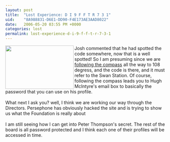 ```yaml
---
layout: post
title:  "Lost Experience: D I 9 F F T R 7 3 1"
uid:	"8A988831-D6E1-DD90-F4E173AE3AAD8022"
date:   2006-05-20 03:55 PM +0000
categories: lost
permalink: lost-experience-d-i-9-f-f-t-r-7-3-1
---
```

<p><a href="/UserFiles/Image/lostclues/stored4ys.jpg" target="_blank"><img src="/UserFiles/Image/lostclues/codeJars.png" border="0" alt="" width="213" height="136" align="left" /></a>Josh commented that he had spotted the code somewhere, now that is a well spotted! So I am presuming since we are <a href="http://www.letyourcompassguideyou.com/" target="_blank">following the compass</a> all the way to 108 degress, and the code is there, and it must refer to the Swan Station. Of course, following the compass leads you to Hugh McIntyre's email box to basically the password that you can use on his profile.<br /><br />What next I ask you? well, I think we are working our way through the Directors. Persephone has obviously hacked the site and is trying to show us what the Foundation is really about<br /><br />I am still seeing how I can get into Peter Thompson's secret. The rest of the board is all password protected and I think each one of their profiles will be accessed in time.</p>
